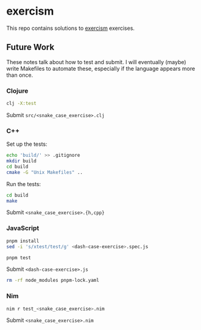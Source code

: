 # exercism

This repo contains solutions to [exercism](https://exercism.org) exercises.

## Future Work

These notes talk about how to test and submit. I will eventually (maybe) write Makefiles to automate these, especially if the language appears more than once.

### Clojure

```bash
clj -X:test
```

Submit `src/<snake_case_exercise>.clj`

### C++

Set up the tests:

```bash
echo 'build/' >> .gitignore
mkdir build
cd build
cmake -G "Unix Makefiles" ..
```

Run the tests:

```bash
cd build
make
```

Submit `<snake_case_exercise>.{h,cpp}`

### JavaScript

```bash
pnpm install
sed -i 's/xtest/test/g' <dash-case-exercise>.spec.js
```

```bash
pnpm test
```

Submit `<dash-case-exercise>.js`

```bash
rm -rf node_modules pnpm-lock.yaml
```

### Nim

```bash
nim r test_<snake_case_exercise>.nim
```

Submit `<snake_case_exercise>.nim`
